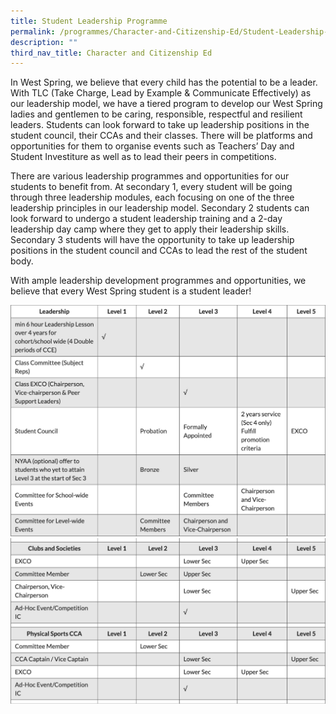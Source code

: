 ```yaml
---
title: Student Leadership Programme
permalink: /programmes/Character-and-Citizenship-Ed/Student-Leadership-Programme
description: ""
third_nav_title: Character and Citizenship Ed
---
```

In West Spring, we believe that every child has the potential to be a leader. With TLC (Take Charge, Lead by Example & Communicate Effectively) as our leadership model, we have a tiered program to develop our West Spring ladies and gentlemen to be caring, responsible, respectful and resilient leaders. Students can look forward to take up leadership positions in the student council, their CCAs and their classes. There will be platforms and opportunities for them to organise events such as Teachers’ Day and Student Investiture as well as to lead their peers in competitions.

There are various leadership programmes and opportunities for our students to benefit from. At secondary 1, every student will be going through three leadership modules, each focusing on one of the three leadership principles in our leadership model. Secondary 2 students can look forward to undergo a student leadership training and a 2-day leadership day camp where they get to apply their leadership skills. Secondary 3 students will have the opportunity to take up leadership positions in the student council and CCAs to lead the rest of the student body.

With ample leadership development programmes and opportunities, we believe that every West Spring student is a student leader!

![](/images/CCE/photo_6246884629449651050_w.png)
![](/images/CCE/photo_6246884629449651051_w.png)
